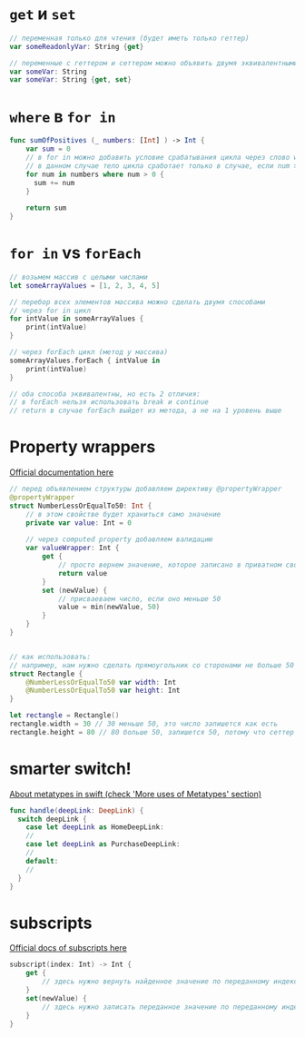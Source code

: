 # `get` и `set`
```swift
// переменная только для чтения (будет иметь только геттер)
var someReadonlyVar: String {get}

// переменные с геттером и сеттером можно объявить двумя эквивалентными способами:
var someVar: String
var someVar: String {get, set}
```

# `where` в `for in`
```swift
func sumOfPositives (_ numbers: [Int] ) -> Int {
    var sum = 0
    // в for in можно добавить условие срабатывания цикла через слово where
    // в данном случае тело цикла сработает только в случае, если num > 0
    for num in numbers where num > 0 {
      sum += num  
    }
    
    return sum
}
```


# `for in` vs `forEach`
```swift
// возьмем массив с целыми числами
let someArrayValues = [1, 2, 3, 4, 5]

// перебор всех элементов массива можно сделать двумя способами
// через for in цикл
for intValue in someArrayValues {
	print(intValue)
}

// через forEach цикл (метод у массива)
someArrayValues.forEach { intValue in
	print(intValue)
}

// оба способа эквивалентны, но есть 2 отличия:
// в forEach нельзя использовать break и continue
// return в случае forEach выйдет из метода, а не на 1 уровень выше
```

# Property wrappers
[Official documentation here](https://docs.swift.org/swift-book/documentation/the-swift-programming-language/properties/#Property-Wrappers)
```swift
// перед объявлением структуры добавляем директиву @propertyWrapper
@propertyWrapper
struct NumberLessOrEqualTo50: Int {
	// в этом свойстве будет храниться само значение
	private var value: Int = 0
	
	// через computed property добавляем валидацию
	var valueWrapper: Int {
		get {
			// просто вернем значение, которое записано в приватном свойстве
			return value
		}
		set (newValue) {
			// присваеваем число, если оно меньше 50
			value = min(newValue, 50)
		}
	}
}


// как использовать:
// например, нам нужно сделать прямоугольник со сторонами не больше 50
struct Rectangle {
	@NumberLessOrEqualTo50 var width: Int
	@NumberLessOrEqualTo50 var height: Int
}

let rectangle = Rectangle()
rectangle.width = 30 // 30 меньше 50, это число запишется как есть
rectangle.height = 80 // 80 больше 50, запишется 50, потому что сеттер в NumberLessOrEqualTo50 присвоит 50 или меньше
```


# smarter switch!
[About metatypes in swift (check 'More uses of Metatypes' section)](https://swiftrocks.com/whats-type-and-self-swift-metatypes.html)
```swift
func handle(deepLink: DeepLink) {
  switch deepLink {
    case let deepLink as HomeDeepLink:
    //
    case let deepLink as PurchaseDeepLink:
    // 
    default:
    //
  }
}
```


# subscripts
[Official docs of subscripts here](https://docs.swift.org/swift-book/documentation/the-swift-programming-language/subscripts#Subscript-Syntax)
```swift
subscript(index: Int) -> Int {
	get {
		// здесь нужно вернуть найденное значение по переданному индексу
	}
	set(newValue) {
		// здесь нужно записать переданное значение по переданному индексу
	}
}
```